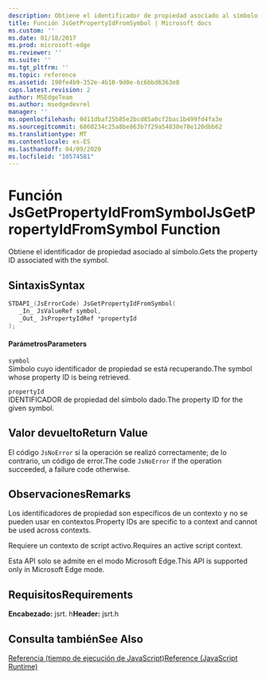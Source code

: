 ```yaml
---
description: Obtiene el identificador de propiedad asociado al símbolo.
title: Función JsGetPropertyIdFromSymbol | Microsoft docs
ms.custom: ''
ms.date: 01/18/2017
ms.prod: microsoft-edge
ms.reviewer: ''
ms.suite: ''
ms.tgt_pltfrm: ''
ms.topic: reference
ms.assetid: 190fe4b9-352e-4b10-9d0e-6c6bbd6363e8
caps.latest.revision: 2
author: MSEdgeTeam
ms.author: msedgedevrel
manager: ''
ms.openlocfilehash: 0d11dbaf25b85e2bcd85a0cf2bac1b499fd4fa3e
ms.sourcegitcommit: 6860234c25a8be863b7f29a54838e78e120dbb62
ms.translationtype: MT
ms.contentlocale: es-ES
ms.lasthandoff: 04/09/2020
ms.locfileid: "10574581"
---
```

# <span data-ttu-id="4b45d-103">Función JsGetPropertyIdFromSymbol</span><span class="sxs-lookup"><span data-stu-id="4b45d-103">JsGetPropertyIdFromSymbol Function</span></span>
<span data-ttu-id="4b45d-104">Obtiene el identificador de propiedad asociado al símbolo.</span><span class="sxs-lookup"><span data-stu-id="4b45d-104">Gets the property ID associated with the symbol.</span></span>  
  
## <span data-ttu-id="4b45d-105">Sintaxis</span><span class="sxs-lookup"><span data-stu-id="4b45d-105">Syntax</span></span>  
  
```cpp  
STDAPI_(JsErrorCode) JsGetPropertyIdFromSymbol(  
   _In_ JsValueRef symbol,  
   _Out_ JsPropertyIdRef *propertyId  
);  
```  
  
#### <span data-ttu-id="4b45d-106">Parámetros</span><span class="sxs-lookup"><span data-stu-id="4b45d-106">Parameters</span></span>  
 `symbol`  
 <span data-ttu-id="4b45d-107">Símbolo cuyo identificador de propiedad se está recuperando.</span><span class="sxs-lookup"><span data-stu-id="4b45d-107">The symbol whose property ID is being retrieved.</span></span>  
  
 `propertyId`  
 <span data-ttu-id="4b45d-108">IDENTIFICADOR de propiedad del símbolo dado.</span><span class="sxs-lookup"><span data-stu-id="4b45d-108">The property ID for the given symbol.</span></span>  
  
## <span data-ttu-id="4b45d-109">Valor devuelto</span><span class="sxs-lookup"><span data-stu-id="4b45d-109">Return Value</span></span>  
 <span data-ttu-id="4b45d-110">El código `JsNoError` si la operación se realizó correctamente; de lo contrario, un código de error.</span><span class="sxs-lookup"><span data-stu-id="4b45d-110">The code `JsNoError` if the operation succeeded, a failure code otherwise.</span></span>  
  
## <span data-ttu-id="4b45d-111">Observaciones</span><span class="sxs-lookup"><span data-stu-id="4b45d-111">Remarks</span></span>  
 <span data-ttu-id="4b45d-112">Los identificadores de propiedad son específicos de un contexto y no se pueden usar en contextos.</span><span class="sxs-lookup"><span data-stu-id="4b45d-112">Property IDs are specific to a context and cannot be used across contexts.</span></span>  
  
 <span data-ttu-id="4b45d-113">Requiere un contexto de script activo.</span><span class="sxs-lookup"><span data-stu-id="4b45d-113">Requires an active script context.</span></span>  
  
 <span data-ttu-id="4b45d-114">Esta API solo se admite en el modo Microsoft Edge.</span><span class="sxs-lookup"><span data-stu-id="4b45d-114">This API is supported only in Microsoft Edge mode.</span></span>  
  
## <span data-ttu-id="4b45d-115">Requisitos</span><span class="sxs-lookup"><span data-stu-id="4b45d-115">Requirements</span></span>  
 <span data-ttu-id="4b45d-116">**Encabezado:** jsrt. h</span><span class="sxs-lookup"><span data-stu-id="4b45d-116">**Header:** jsrt.h</span></span>  
  
## <span data-ttu-id="4b45d-117">Consulta también</span><span class="sxs-lookup"><span data-stu-id="4b45d-117">See Also</span></span>  
 [<span data-ttu-id="4b45d-118">Referencia (tiempo de ejecución de JavaScript)</span><span class="sxs-lookup"><span data-stu-id="4b45d-118">Reference (JavaScript Runtime)</span></span>](../chakra-hosting/reference-javascript-runtime.md)